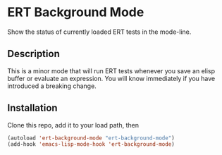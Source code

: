 # ERT Background Mode

Show the status of currently loaded ERT tests in the mode-line.

## Description

This is a minor mode that will run ERT tests whenever you save an elisp buffer
or evaluate an expression. You will know immediately if you have introduced a
breaking change.

## Installation

Clone this repo, add it to your load path, then

```lisp
(autoload 'ert-background-mode "ert-background-mode")
(add-hook 'emacs-lisp-mode-hook 'ert-background-mode)
```
